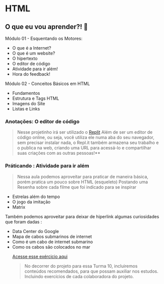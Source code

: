 # HTML

## O que eu vou aprender?! 📕

Módulo 01 - Esquentando os Motores: 

- O que é a Internet?
- O que é um website?
- O hipertexto
- O editor de código
- Atividade para ir além!
- Hora do feedback!

Módulo 02 - Conceitos Básicos em HTML

- Fundamentos
- Estrutura e Tags HTML
- Imagens do Site
- Listas e Links


### **Anotações: O editor de código**
>Nesse projetinho irá ser utilizado o [Replit](https://replit.com/) Além de ser um editor de código online, ou seja, você utiliza ele numa aba do seu navegador, sem precisar instalar nada, o Repl.it também armazena seu trabalho e o publica na web, criando uma URL para acessá-lo e compartilhar suas criações com as outras pessoas!**


### **Práticando : Atividade para ir além**
><p>Nessa aula podemos aproveitar para praticar de maneira básica, porém pratica um pouco sobre HTML (esqueleto)
>Postando uma Resenha sobre cada filme que foi indicado para se inspirar

<ul>
<li>Estrelas além do tempo</li>
<li> O jogo da imitação</li> 
<li>Matrix</li>
</ul>

Também podemos aproveitar para deixar de hiperlink algumas curiosidades que foram dadas :

<ul>
<li>Data Center do Google</li>
<li>Mapa de cabos submarinos de internet</li>
<li>Como é um cabo de internet submarino</li>
<li>Como os cabos são colocados no mar</li>
</p>

[Acesse esse exércicio aqui](https://github.com/anacarolliny/WebProjects/blob/main/HTML/atividadeiralem.html)</p>




















>No decorrer do projeto para essa Turma 10, incluiremos conteúdos recomendados, para que possam auxiliar nos estudos. Incluindo exercícios de cada colaboradora do projeto.
